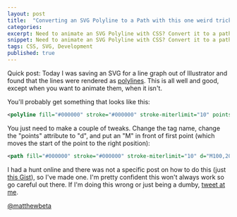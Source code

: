 ```yaml
---
layout: post
title:  "Converting an SVG Polyline to a Path with this one weird trick"
categories:
excerpt: Need to animate an SVG Polyline with CSS? Convert it to a path.
snippet: Need to animate an SVG Polyline with CSS? Convert it to a path.
tags: CSS, SVG, Development
published: true
---
```


Quick post: Today I was saving an SVG for a line graph out of Illustrator and found that the lines were rendered as [polylines](https://developer.mozilla.org/en-US/docs/Web/SVG/Element/polyline). This is all well and good, except when you want to animate them, when it isn't.

You'll probably get something that looks like this:

````xml
<polyline fill="#000000" stroke="#000000" stroke-miterlimit="10" points="100,200,300,400" />
````

You just need to make a couple of tweaks. Change the tag name, change the "points" attribute to "d", and put an "M" in front of first point (which moves the start of the point to the right position):

````xml
<path fill="#000000" stroke="#000000" stroke-miterlimit="10" d="M100,200,300,400" />
````

I had a hunt online and there was not a specific post on how to do this (just [this Gist](https://gist.github.com/andytlr/9283541)), so I've made one. I'm pretty confident this won't always work so go careful out there. If I'm doing this wrong or just being a dumby, [tweet at me](http://twitter.com/matthewbeta).





<a href="http://twitter.com/matthewbeta" class="signature">@matthewbeta</a>
